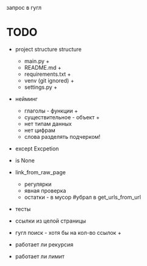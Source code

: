 запрос в гугл

# TODO
- project structure structure
    - main.py +
    - README.md +
    - requirements.txt +
    - venv (git ignored) +
    - settings.py +

- нейминг
  - глаголы - функции +
  - существительное - объект +
  - нет типам данных
  - нет цифрам
  - слова разделять подчерком!
  
- except Excpetion
- is None


- link_from_raw_page
  - регулярки
  - явная проверка
  - остатки - в мусор
#убрал в get_urls_from_url

- тесты
 - ссылки из целой страницы
 - гугл поиск - хотя бы на кол-во ссылок +
 - работает ли рекурсия
 - работает ли лимит
